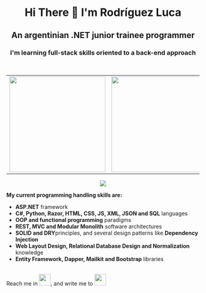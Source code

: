 <h1 align="center">Hi There 👋 I'm Rodríguez Luca</h1>
<h2 align="center">An argentinian .NET junior trainee programmer</h2>
<h3 align="center">I'm learning full-stack skills oriented to a back-end approach</h3>
</br>

<div align="center">
  
| | | |
| --- | --- | --- |
| <img src="https://neosmart.net/blog/wp-content/uploads/2019/06/dot-NET-Core.png" width="250"> | <img src="https://iconape.com/wp-content/png_logo_vector/c.png" width="250"> | <img src="https://logodix.com/logo/1327215.png" width="250"> |
<img src="https://www.nicepng.com/png/detail/34-345908_html-css-icon-png.png">

</div>

<label><b>My current programming handling skills are:</b></label>
<ul>
  <li><b>ASP.NET</b> framework</li>
  <li><b>C#, Python, Razor, HTML, CSS, JS, XML, JSON and SQL</b> languages</li>
  <li><b>OOP and functional programming</b> paradigms</li>
  <li><b>REST, MVC and Modular Monolith</b> software architectures</li>
  <li><b>SOLID and DRY</b>principles, and several design patterns like <b>Dependency Injection</b></li>
  <li><b>Web Layout Design, Relational Database Design and Normalization</b> knowledge</li>
  <li><b>Entity Framework, Dapper, Mailkit and Bootstrap</b> libraries</li>
</ul>
</br>
<navbar>Reach me in <a href="https://www.linkedin.com/in/luca-ez-ro/" target="_blank"><img src="https://i.pinimg.com/originals/ce/09/3c/ce093c7214ad357bb665cfd2f66a8b6b.png" width="30"></a>, and write me to <a href="mailto:luca.ezequiel.rodriguez@gmail.com" target="_blank"><img src="https://logospng.org/download/gmail/logo-gmail-4096.png" width="30"</a></navbar>
